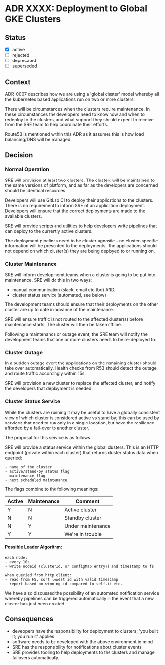 # ADR XXXX: Deployment to Global GKE Clusters

## Status

- [x] active
- [ ] rejected
- [ ] deprecated
- [ ] superseded

## Context

ADR-0007 describes how we are using a 'global cluster' model whereby all the
kubernetes based applications run on two or more clusters.

There will be circumstances when the clusters require maintenance. In these
circumstances the developers need to know how and when to redeploy to the
clusters, and what support they should expect to receive from the SRE team to
help coordinate their efforts.

Route53 is mentioned within this ADR as it assumes this is how load
balancing/DNS will be managed.

## Decision

### Normal Operation

SRE will provision at least two clusters. The clusters will be maintained to
the same versions of platform, and as far as the developers are concerned
should be identical resources.

Developers will use GitLab CI to deploy their applications to the clusters.
There is no requirement to inform SRE of an application deployment. Developers
will ensure that the correct deployments are made to the available clusters.

SRE will provide scripts and utilities to help developers write pipelines that
can deploy to the currently active clusters.

The deployment pipelines need to be cluster agnostic - no cluster-specific
information will be presented to the deployments. The applications should not
depend on which cluster(s) they are being deployed to or running on.

### Cluster Maintenance

SRE will inform developmemt teams when a cluster is going to be put into
maintenance. SRE will do this in two ways:

* manual communication (slack, email etc tbd) AND;
* cluster status service (automated, see below)

The development teams should ensure that their deployments on the other cluster
are up to date in advance of the maintenance.

SRE will ensure traffic is not routed to the affected cluster(s) before
maintenance starts. The cluster will then be taken offline.

Following a maintenance or outage event, the SRE team will notify the
development teams that one or more clusters needs to be re-deployed to.

### Cluster Outage

In a sudden outage event the applications on the remaining cluster should take
over automatically. Health checks from R53 should detect the outage and route
traffic accordingly within 15s.

SRE will provision a new cluster to replace the affected cluster, and notify
the developers that deployment is needed.

### Cluster Status Service

While the clusters are running it may be useful to have a globally consistent
view of which cluster is considered active vs stand-by; this can be used by
services that need to run only in a single location, but have the resilience
afforded by a fail-over to another cluster.

The proposal for this service is as follows.

SRE will provide a status service within the global clusters. This is an HTTP
endpoint (private within each cluster) that returns cluster status data when
queried:

    - name of the cluster
    - active/stand-by status flag
    - maintenance flag
    - next scheduled maintenance

The flags combine to the following meanings:

|Active | Maintenance |Comment          |
|-------|-------------|-----------------|
|  Y    |     N       |Active cluster   |
|  N    |     N       |Standby cluster  |
|  N    |     Y       |Under maintenance|
|  Y    |     Y       |We're in trouble |


#### Possible Leader Algorithm:

    each node:
    - every 10s
    - write nodeid (clusterId, or configMap entry?) and timestamp to fs

    when queried from http client:
    - read from FS, sort lowest id with valid timestamp
    - report based on winning id compared to self.id etc.

We have also discussed the possibility of an automated notification service
whereby pipelines can be triggered automatically in the event that a new
cluster has just been created.

## Consequences

- deveopers have the responsibility for deployment to clusters; 'you built it;
  you run it' applies
- software needs to be developed with the above environment in mind
- SRE has the responsibility for notifications about cluster events
- SRE provides tooling to help deployments to the clusters and manage failovers
  automatically.
